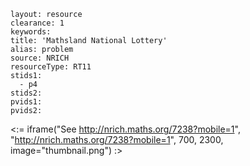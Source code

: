 ````
layout: resource
clearance: 1
keywords:
title: 'Mathsland National Lottery'
alias: problem
source: NRICH
resourceType: RT11
stids1: 
  - p4
stids2:
pvids1:
pvids2:

````

<:= iframe("See http://nrich.maths.org/7238?mobile=1", "http://nrich.maths.org/7238?mobile=1", 700, 2300, image="thumbnail.png") :>

